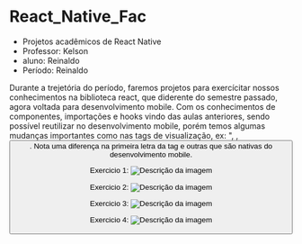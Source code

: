# React_Native_Fac

+ Projetos acadêmicos de React Native 
+ Professor: Kelson
+ aluno: Reinaldo
+ Período: Reinaldo

Durante a trejetória do período, faremos projetos para exercícitar nossos conhecimentos na biblioteca react, que diderente do semestre passado, agora voltada para desenvolvimento mobile.
Com os conhecimentos de componentes, importações e hooks vindo das aulas anteriores, sendo possível reutilizar no desenvolvimento mobile, porém temos algumas mudanças importantes como nas tags de visualização, ex: "<View/>, <Text/>, <Button/>. Nota uma diferença na primeira letra da tag e outras que são nativas do desenvolvimento mobile. 

Exercicio 1: ![Descrição da imagem](./assets/meuapp1.jpg)

Exercicio 2: ![Descrição da imagem](./assets/meuapp2.jpg)

Exercicio 3: ![Descrição da imagem](./assets/meuapp3.jpg)

Exercicio 4: ![Descrição da imagem](./assets/meuapp4.jpg)

